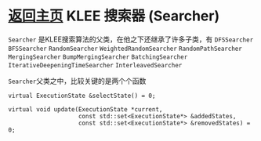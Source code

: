 [返回主页](../README.md)
KLEE 搜索器 (Searcher)
=========================
`Searcher` 是KLEE搜索算法的父类，在他之下还继承了许多子类，有
`DFSSearcher`
`BFSSearcher`
`RandomSearcher`
`WeightedRandomSearcher`
`RandomPathSearcher`
`MergingSearcher`
`BumpMergingSearcher`
`BatchingSearcher`
`IterativeDeepeningTimeSearcher`
`InterleavedSearcher`

`Searcher`父类之中，比较关键的是两个个函数
```
virtual ExecutionState &selectState() = 0;

virtual void update(ExecutionState *current,
                    const std::set<ExecutionState*> &addedStates,
                    const std::set<ExecutionState*> &removedStates) = 0;
```